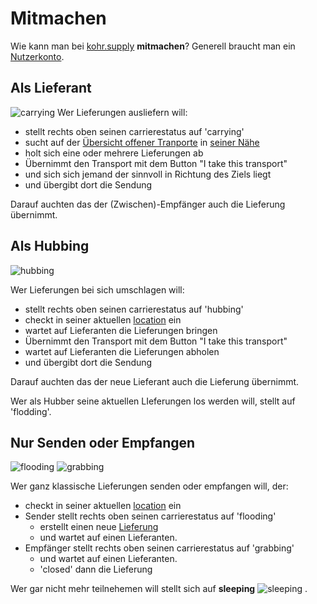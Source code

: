 # Mitmachen

Wie kann man bei [kohr.supply](/about/) __mitmachen__?
Generell braucht man ein [Nutzerkonto](/signup).

## Als Lieferant
![carrying](http://img.klml.de/devel/ptap/ptap_carying__80.png#right)
Wer Lieferungen ausliefern will:

* stellt rechts oben seinen carrierestatus auf 'carrying'
* sucht auf der [Übersicht offener Tranporte](/) in <a href="#" class="getlocal">seiner Nähe</a>
* holt sich eine oder mehrere Lieferungen ab 
* Übernimmt den Transport mit dem Button "I take this transport"
* und sich sich jemand der sinnvoll in Richtung des Ziels liegt
* und übergibt dort die Sendung

Darauf auchten das der (Zwischen)-Empfänger auch die Lieferung übernimmt.

## Als Hubbing
![hubbing](http://img.klml.de/devel/ptap/ptap_hubbing__80.png#right)

Wer Lieferungen bei sich umschlagen will:

* stellt rechts oben seinen carrierestatus auf 'hubbing'
* checkt in seiner aktuellen [location](/locations) ein 
* wartet auf Lieferanten die Lieferungen bringen
* Übernimmt den Transport mit dem Button "I take this transport"
* wartet auf Lieferanten die Lieferungen abholen
* und übergibt dort die Sendung

Darauf auchten das der neue Lieferant auch die Lieferung übernimmt.


Wer als Hubber seine aktuellen LIeferungen los werden will, stellt auf 'flodding'.

## Nur Senden oder Empfangen
![flooding](http://img.klml.de/devel/ptap/ptap_flooding__80.png#right)
![grabbing](http://img.klml.de/devel/ptap/ptap_grabbing__80.png#right)

Wer ganz klassische Lieferungen senden oder empfangen will, der:

* checkt in seiner aktuellen [location](/locations) ein 
* Sender stellt rechts oben seinen carrierestatus auf 'flooding'
    * erstellt einen neue [Lieferung](/transport/edit/)
    * und wartet auf einen Lieferanten.
* Empfänger stellt rechts oben seinen carrierestatus auf 'grabbing' 
    * und wartet auf einen Lieferanten.
    * 'closed' dann die Lieferung


Wer gar nicht mehr teilnehemen will stellt sich auf __sleeping__ ![sleeping](http://img.klml.de/devel/ptap/ptap_sleeping__15.png)
. 
